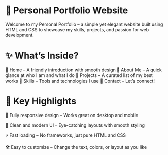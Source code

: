 # 🌟 Personal Portfolio Website
Welcome to my Personal Portfolio – a simple yet elegant website built using HTML and CSS to showcase my skills, projects, and passion for web development.

# ✨ What’s Inside?
🔹 Home – A friendly introduction with smooth design
🔹 About Me – A quick glance at who I am and what I do
🔹 Projects – A curated list of my best works
🔹 Skills – Tools and technologies I use
🔹 Contact – Let’s connect!

# 🎯 Key Highlights

🚀 Fully responsive design – Works great on desktop and mobile

🎨 Clean and modern UI – Eye-catching layouts with smooth styling

⚡ Fast loading – No frameworks, just pure HTML and CSS

🛠️ Easy to customize – Change the text, colors, or layout as you like
